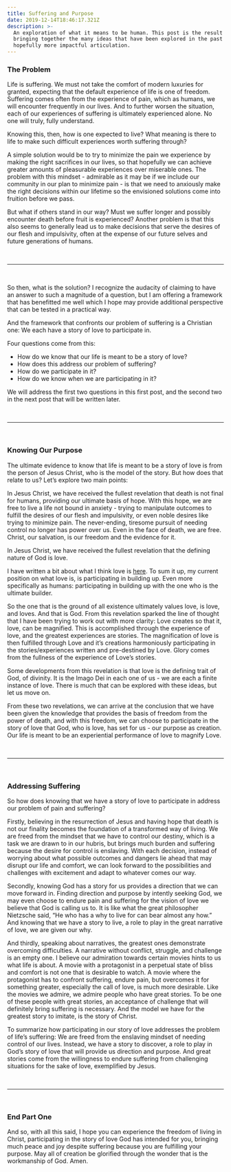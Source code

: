 ```yaml
---
title: Suffering and Purpose
date: 2019-12-14T18:46:17.321Z
description: >-
  An exploration of what it means to be human. This post is the result of
  bringing together the many ideas that have been explored in the past into a
  hopefully more impactful articulation.
---
```

### The Problem

Life is suffering. We must not take the comfort of modern luxuries for granted, expecting that the default experience of life is one of freedom. Suffering comes often from the experience of pain, which as humans, we will encounter frequently in our lives. And to further worsen the situation, each of our experiences of suffering is ultimately experienced alone. No one will truly, fully understand.

Knowing this, then, how is one expected to live? What meaning is there to life to make such difficult experiences worth suffering through?

A simple solution would be to try to minimize the pain we experience by making the right sacrifices in our lives, so that hopefully we can achieve greater amounts of pleasurable experiences over miserable ones. The problem with this mindset - admirable as it may be if we include our community in our plan to minimize pain - is that we need to anxiously make the right decisions within our lifetime so the envisioned solutions come into fruition before we pass. 

But what if others stand in our way? Must we suffer longer and possibly encounter death before fruit is experienced? Another problem is that this also seems to generally lead us to make decisions that serve the desires of our flesh and impulsivity, often at the expense of our future selves and future generations of humans.

<br>

- - -

<br>

So then, what is the solution? I recognize the audacity of claiming to have an answer to such a magnitude of a question, but I am offering a framework that has benefitted me well which I hope may provide additional perspective that can be tested in a practical way.

And the framework that confronts our problem of suffering is a Christian one: We each have a story of love to participate in.

Four questions come from this: 

* How do we know that our life is meant to be a story of love? 
* How does this address our problem of suffering? 
* How do we participate in it? 
* How do we know when we are participating in it?

We will address the first two questions in this first post, and the second two in the next post that will be written later.

<br>

- - -

<br>

### Knowing Our Purpose

The ultimate evidence to know that life is meant to be a story of love is from the person of Jesus Christ, who is the model of the story. But how does that relate to us? Let’s explore two main points:

In Jesus Christ, we have received the fullest revelation that death is not final for humans, providing our ultimate basis of hope. With this hope, we are free to live a life not bound in anxiety - trying to manipulate outcomes to fulfill the desires of our flesh and impulsivity, or even noble desires like trying to minimize pain. The never-ending, tiresome pursuit of needing control no longer has power over us. Even in the face of death, we are free. Christ, our salvation, is our freedom and the evidence for it.

In Jesus Christ, we have received the fullest revelation that the defining nature of God is love.

I have written a bit about what I think love is [here](https://gabecreates.ca/post/love-an-exploration-of-god/). To sum it up, my current position on what love is, is participating in building up. Even more specifically as humans: participating in building up with the one who is the ultimate builder. 

So the one that is the ground of all existence ultimately values love, is love, and loves. And that is God. From this revelation sparked the line of thought that I have been trying to work out with more clarity: Love creates so that it, love, can be magnified. This is accomplished through the experience of love, and the greatest experiences are stories. The magnification of love is then fulfilled through Love and it’s creations harmoniously participating in the stories/experiences written and pre-destined by Love. Glory comes from the fullness of the experience of Love’s stories.

Some developments from this revelation is that love is the defining trait of God, of divinity. It is the Imago Dei in each one of us - we are each a finite instance of love. There is much that can be explored with these ideas, but let us move on.

From these two revelations, we can arrive at the conclusion that we have been given the knowledge that provides the basis of freedom from the power of death, and with this freedom, we can choose to participate in the story of love that God, who is love, has set for us - our purpose as creation. Our life is meant to be an experiential performance of love to magnify Love.

<br>

- - -

<br>

### Addressing Suffering

So how does knowing that we have a story of love to participate in address our problem of pain and suffering?

Firstly, believing in the resurrection of Jesus and having hope that death is not our finality becomes the foundation of a transformed way of living. We are freed from the mindset that we have to control our destiny, which is a task we are drawn to in our hubris, but brings much burden and suffering because the desire for control is enslaving. With each decision, instead of worrying about what possible outcomes and dangers lie ahead that may disrupt our life and comfort, we can look forward to the possibilities and challenges with excitement and adapt to whatever comes our way.

Secondly, knowing God has a story for us provides a direction that we can move forward in. Finding direction and purpose by intently seeking God, we may even choose to endure pain and suffering for the vision of love we believe that God is calling us to. It is like what the great philosopher Nietzsche said, “He who has a why to live for can bear almost any how.” And knowing that we have a story to live, a role to play in the great narrative of love, we are given our why.

And thirdly, speaking about narratives, the greatest ones demonstrate overcoming difficulties. A narrative without conflict, struggle, and challenge is an empty one. I believe our admiration towards certain movies hints to us what life is about. A movie with a protagonist in a perpetual state of bliss and comfort is not one that is desirable to watch. A movie where the protagonist has to confront suffering, endure pain, but overcomes it for something greater, especially the call of love, is much more desirable. Like the movies we admire, we admire people who have great stories. To be one of these people with great stories, an acceptance of challenge that will definitely bring suffering is necessary.
 And the model we have for the greatest story to imitate, is the story of Christ.

To summarize how participating in our story of love addresses the problem of life’s suffering: We are freed from the enslaving mindset of needing control of our lives. Instead, we have a story to discover, a role to play in God’s story of love that will provide us direction and purpose. And great stories come from the willingness to endure suffering from challenging situations for the sake of love, exemplified by Jesus.

<br>

- - -

<br>

### End Part One

And so, with all this said, I hope you can experience the freedom of living in Christ, participating in the story of love God has intended for you, bringing much peace and joy despite suffering because you are fulfilling your purpose. May all of creation be glorified through the wonder that is the workmanship of God. Amen.
